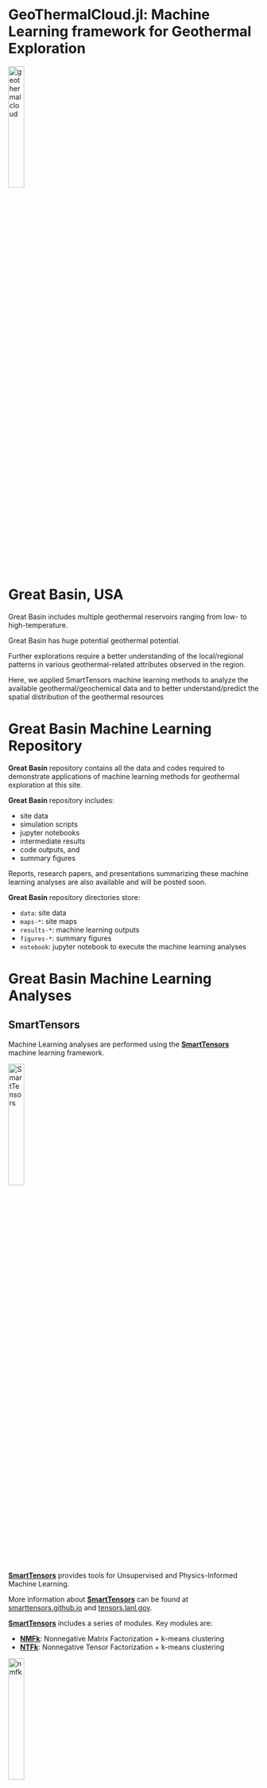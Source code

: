 # GeoThermalCloud.jl: Machine Learning framework for Geothermal Exploration

<div style="text-align: left; padding-bottom: 30px;">
	<a href="https://github.com/SmartTensors/GeoThermalCloud.jl">
    	<img src="../logos/geothermalcloud-small.png" alt="geothermalcloud" width=25%  max-width=125px;/>
	</a>
</div>

# Great Basin, USA

Great Basin includes multiple geothermal reservoirs ranging from low- to high-temperature.

Great Basin has huge potential geothermal potential.

Further explorations require a better understanding of the local/regional patterns in various geothermal-related attributes observed in the region.

Here, we applied SmartTensors machine learning methods to analyze the available geothermal/geochemical data and to better understand/predict the spatial distribution of the geothermal resources

# Great Basin Machine Learning Repository

**Great Basin** repository contains all the data and codes required to demonstrate applications of machine learning methods for geothermal exploration at this site.

**Great Basin** repository includes:
- site data
- simulation scripts
- jupyter notebooks
- intermediate results
- code outputs, and
- summary figures

Reports, research papers, and presentations summarizing these machine learning analyses are also available and will be posted soon.

**Great Basin** repository directories store:

- `data`: site data
- `maps-*`: site maps
- `results-*`: machine learning outputs
- `figures-*`: summary figures
- `notebook`: jupyter notebook to execute the machine learning analyses

# Great Basin Machine Learning Analyses

## SmartTensors

Machine Learning analyses are performed using the [**SmartTensors**](https://github.com/SmartTensors) machine learning framework.

<div style="text-align: left; padding-bottom: 30px;">
	<a href="https://github.com/SmartTensors">
		<img src="../logos/SmartTensorsNewSmaller.png" alt="SmartTensors" width=25%  max-width=125px;/>
	</a>
</div>

[**SmartTensors**](https://github.com/SmartTensors) provides tools for Unsupervised and Physics-Informed Machine Learning.

More information about [**SmartTensors**](https://github.com/SmartTensors) can be found at [smarttensors.github.io](https://smarttensors.github.io) and [tensors.lanl.gov](http://tensors.lanl.gov).


[**SmartTensors**](https://github.com/SmartTensors) includes a series of modules. Key modules are:

- [**NMFk**](https://github.com/SmartTensors/NMFk.jl): Nonnegative Matrix Factorization + k-means clustering
- [**NTFk**](https://github.com/SmartTensors/NTFk.jl): Nonnegative Tensor Factorization + k-means clustering

<div style="text-align: left; padding-bottom: 30px;">
	<a href="https://github.com/SmartTensors/NMFk.jl">
		<img src="../logos/nmfk-logo.png" alt="nmfk" width=25%  max-width=125px;/>
	</a>
</div>

<div style="text-align: left; padding-bottom: 30px;">
	<a href="https://github.com/SmartTensors/NTFk.jl">
		<img src="../logos/ntfk-logo.png" alt="ntfk" width=40%  max-width=125px;/>
	</a>
</div>

## GeoThermalCloud installation

To install all required GeoThermalCloud and SmartTensors modules, execute in the Julia REPL:

```julia
import Pkg
Pkg.add("GeoThermalCloud")
```
## GeoThermalCloud Machine Learning Analyses

### Julia script

GeoThermalCloud machine learning analyses can be executed as follows:

```julia
import GeoThermalCloud
GeoThermalCloud.GreatBasin() # performs analyses of the Great Basin region
```
### Jupyter notebook

GeoThermalCloud machine learning analyses can be also executed as Jupyter notebooks as well

```julia
import GeoThermalCloud
GeoThermalCloud.GreatBasin(notebook=true) # opens Jupyter notebook for analyses of the Great Basin region
```

To execute the machine learning analyses, you can also open the jupyter notebook `notebook/GreatBasin.ipynb`.

The jupyter notebook is also saved in `html`, `latex`, `txt`, `pdf` and `markdown` formats.

The content of the Jupyter notebook is also available as a [Readme.md](https://github.com/SmartTensors/GeoThermalCloud.jl/tree/master/GreatBasin/notebook) file on GitHub.
